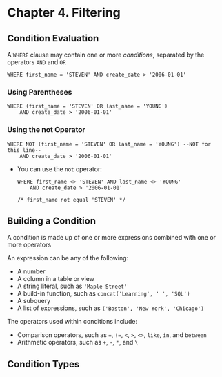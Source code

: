 # Chapter 4. Filtering

## Condition Evaluation

A `WHERE` clause may contain one or more _conditions_, separated by the operators `AND` and `OR`

    WHERE first_name = 'STEVEN' AND create_date > '2006-01-01'

### Using Parentheses

    WHERE (first_name = 'STEVEN' OR last_name = 'YOUNG')
        AND create_date > '2006-01-01'

### Using the not Operator

    WHERE NOT (first_name = 'STEVEN' OR last_name = 'YOUNG') --NOT for this line--
        AND create_date > '2006-01-01'

- You can use the `not` operator:

    ```    
    WHERE first_name <> 'STEVEN' AND last_name <> 'YOUNG'
        AND create_date > '2006-01-01'
  
    /* first_name not equal 'STEVEN' */
    ```

## Building a Condition
A condition is made up of one or more expressions combined with one or more operators

An expression can be any of the following:
- A number
- A column in a table or view
- A string literal, such as `'Maple Street'`
- A build-in function, such as `concat('Learning', ' ', 'SQL')`
- A subquery
- A list of expressions, such as `('Boston', 'New York', 'Chicago')`

The operators used within conditions include:
- Comparison operators, such as `=`, `!=`, `<`, `>`, `<>`, `like`, `in`, and `between`
- Arithmetic operators, such as `+`, `-`, `*`, and `\`

## Condition Types
